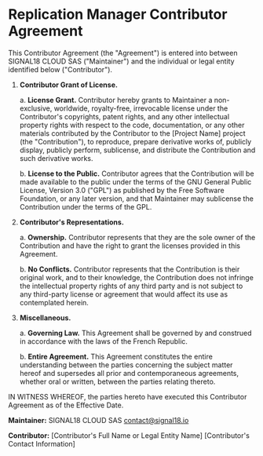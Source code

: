 # Replication Manager Contributor Agreement

This Contributor Agreement (the "Agreement") is entered into between SIGNAL18 CLOUD SAS ("Maintainer") and the individual or legal entity identified below ("Contributor").

1. **Contributor Grant of License.**

    a. **License Grant.** Contributor hereby grants to Maintainer a non-exclusive, worldwide, royalty-free, irrevocable license under the Contributor's copyrights, patent rights, and any other intellectual property rights with respect to the code, documentation, or any other materials contributed by the Contributor to the [Project Name] project (the "Contribution"), to reproduce, prepare derivative works of, publicly display, publicly perform, sublicense, and distribute the Contribution and such derivative works.

    b. **License to the Public.** Contributor agrees that the Contribution will be made available to the public under the terms of the GNU General Public License, Version 3.0 ("GPL") as published by the Free Software Foundation, or any later version, and that Maintainer may sublicense the Contribution under the terms of the GPL.

2. **Contributor's Representations.**

    a. **Ownership.** Contributor represents that they are the sole owner of the Contribution and have the right to grant the licenses provided in this Agreement.

    b. **No Conflicts.** Contributor represents that the Contribution is their original work, and to their knowledge, the Contribution does not infringe the intellectual property rights of any third party and is not subject to any third-party license or agreement that would affect its use as contemplated herein.

3. **Miscellaneous.**

    a. **Governing Law.** This Agreement shall be governed by and construed in accordance with the laws of the French Republic.

    b. **Entire Agreement.** This Agreement constitutes the entire understanding between the parties concerning the subject matter hereof and supersedes all prior and contemporaneous agreements, whether oral or written, between the parties relating thereto.

IN WITNESS WHEREOF, the parties hereto have executed this Contributor Agreement as of the Effective Date.

**Maintainer:**
SIGNAL18 CLOUD SAS
contact@signal18.io

**Contributor:**
[Contributor's Full Name or Legal Entity Name]
[Contributor's Contact Information]
